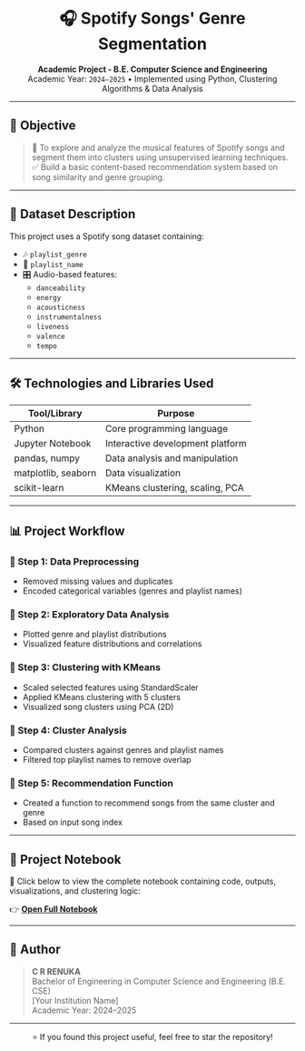 <h1 align="center">🎧 Spotify Songs' Genre Segmentation</h1>

<p align="center">
  <b>Academic Project - B.E. Computer Science and Engineering</b><br>
  Academic Year: <code>2024–2025</code> • Implemented using Python, Clustering Algorithms & Data Analysis
</p>

---

## 🧠 Objective

> 🎯 To explore and analyze the musical features of Spotify songs and segment them into clusters using unsupervised learning techniques.  
> ✅ Build a basic content-based recommendation system based on song similarity and genre grouping.

---

## 📁 Dataset Description

This project uses a Spotify song dataset containing:
- 🎶 `playlist_genre`  
- 📜 `playlist_name`  
- 🎛️ Audio-based features:  
  - `danceability`  
  - `energy`  
  - `acousticness`  
  - `instrumentalness`  
  - `liveness`  
  - `valence`  
  - `tempo`

---

## 🛠 Technologies and Libraries Used

| Tool/Library      | Purpose                          |
|-------------------|----------------------------------|
| Python            | Core programming language        |
| Jupyter Notebook  | Interactive development platform |
| pandas, numpy     | Data analysis and manipulation   |
| matplotlib, seaborn | Data visualization            |
| scikit-learn      | KMeans clustering, scaling, PCA  |

---

## 📊 Project Workflow

### 🔹 Step 1: Data Preprocessing
- Removed missing values and duplicates
- Encoded categorical variables (genres and playlist names)

### 🔹 Step 2: Exploratory Data Analysis
- Plotted genre and playlist distributions
- Visualized feature distributions and correlations

### 🔹 Step 3: Clustering with KMeans
- Scaled selected features using StandardScaler
- Applied KMeans clustering with 5 clusters
- Visualized song clusters using PCA (2D)

### 🔹 Step 4: Cluster Analysis
- Compared clusters against genres and playlist names
- Filtered top playlist names to remove overlap

### 🔹 Step 5: Recommendation Function
- Created a function to recommend songs from the same cluster and genre
- Based on input song index

---

## 📂 Project Notebook

📄 Click below to view the complete notebook containing code, outputs, visualizations, and clustering logic:

👉 [**Open Full Notebook**](./spotify_project.ipynb)

---

## 👤 Author

> **C R RENUKA**  
> Bachelor of Engineering in Computer Science and Engineering (B.E. CSE)  
> [Your Institution Name]  
> Academic Year: 2024–2025

---

<p align="center">⭐ If you found this project useful, feel free to star the repository!</p>

